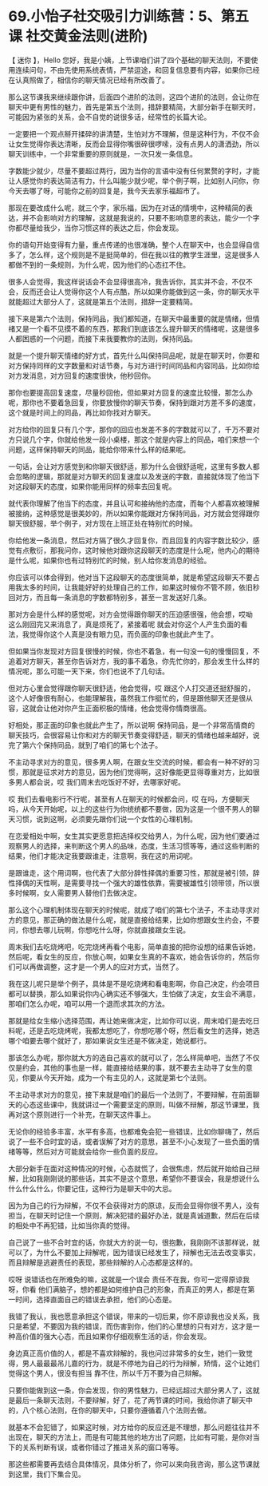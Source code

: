 # 69.小怡子社交吸引力训练营：5、第五课 社交黄金法则(进阶)

【 迷你 】，Hello 您好，我是小姨，上节课咱们讲了四个基础的聊天法则，不要使用连续问句，不由先使用系统表情，严禁逗途，和回复信息要有内容，如果你已经在认真照做了，相信你的聊天情况已经有所改善了。

那么这节课我来继续跟你讲，后面四个进阶的法则，这四个进阶的法则，会让你在聊天中更有男性的魅力，首先是第五个法则，措辞要精简，大部分新手在聊天时，可能因为紧张的关系，会不自觉的说很多话，经常性的长篇大论。

一定要把一个观点掰开揉碎的讲清楚，生怕对方不理解，但是这种行为，不仅不会让女生觉得你表达清晰，反而会显得你嘴很碎很啰嗦，没有点男人的潇洒劲，所以聊天训练中，一个非常重要的原则就是，一次只发一条信息。

字数能少就少，尽量不要超过两行，因为当你的言语中没有任何累赘的字时，才能让人感觉你的表达简洁有力，什么叫能少就少呢，举个例子啊，比如别人问你，你今天去哪了呀，可能你之前的回复是，我今天去家乐福超市了。

那现在要改成什么呢，就三个字，家乐福，因为在对话的情境中，这种精简的表达，并不会影响对方的理解，这就是我说的，只要不影响意思的表达，能少一个字你都尽量给我少，当你习惯这样的表达之后，你会发现。

你的语句开始变得有力量，重点传递的也很准确，整个人在聊天中，也会显得自信多了，怎么样，这个规则是不是挺简单的，但在我以往的教学生涯里，这是很多人都做不到的一条规则，为什么呢，因为他们的心态扛不住。

很多人会觉得，我这样说话会不会显得很高冷，我告诉你，其实并不会，不仅不会，反而还会让人觉得你这个人有点酷，所以如果你能做到这一条，你的聊天水平就能超过大部分人了，这就是第五个法则，措辞一定要精简。

接下来是第六个法则，保持同品，我们都知道，在聊天中最重要的就是情绪，但情绪又是一个看不见摸不着的东西，那我们到底该怎么提升聊天的情绪呢，这是很多人都困惑的一个问题，而接下来我要教你的法则，保持同品。

就是一个提升聊天情绪的好方式，首先什么叫保持同品呢，就是在聊天时，你要和对方保持同样的文字数量和对话节奏，与对方进行时间同品和内容同品，比如你给对方发消息，对方回复的速度很快，他秒回你。

那你也要提高回复速度，尽量秒回他，但如果对方回复的速度比较慢，那怎么办呢，那你也不要着急回复，你要放慢你的聊天节奏，保持到跟对方差不多的速度，这个就是时间上的同品，再比如你找对方聊天。

对方给你的回复只有几个字，那你的回应也发差不多的字数就可以了，千万不要对方只说几个字，你就给他发一段小桌楼，那这个就是内容上的同品，咱们来想一个问题，这样保持聊天的同品，能给你带来什么样的结果呢。

一句话，会让对方感觉到和你聊天很舒适，那为什么会很舒适呢，这里有多数人都会忽略的逻辑，那就是对方聊天的回复速度以及发送的字数，直接就体现了他当下对这段聊天的态度，如果你能用同样的频率去回复呢。

就代表你理解了他当下的态度，并且认可和接纳他的态度，而每个人都喜欢被理解被接纳，这种感觉是很美妙的，所以如果你能跟对方保持同品，对方就会觉得跟你聊天很舒服，举个例子，对方现在上班正处在特别忙的时候。

你给他发一条消息，然后对方隔了很久才回复你，而且回复的内容字数比较少，感觉有点敷衍，那我问你，这时候他对跟你这段聊天的态度是什么呢，他内心的期待是什么呢，如果你也有过特别忙的时候，别人给你发消息的经验。

你应该可以体会得到，他对当下这段聊天的态度很简单，就是希望这段聊天不要占用我太多的时间，让我能好好的处理自己的工作，如果这时候你不管不顾，依旧秒回对方，而且每一条消息的字数都特别多，甚至一言发送好几条。

那对方会是什么样的感觉呢，对方会觉得跟你聊天的压迫感很强，他会想，哎呦 这么刚回完又来消息了，真是烦死了，紧接着呢 就会对你这个人产生负面的看法，我觉得你这个人真是没有眼力见，而负面的印象也就此产生了。

但如果当你发现对方回复很慢的时候，你也不着急，有一句没一句的慢慢回复，不追着对方聊天，甚至你告诉对方，我的事不着急，你先忙你的，那会发生什么样的情况呢，那么可能一天下来，你们也说不了几句话。

但对方心里会觉得跟你聊天很舒适，他会觉得，哎 跟这个人打交道还挺舒服的，这个人好像很有耐心，也能理解我，虽然我工作挺忙的，但是跟他聊天还是很从容，这就会让他对你产生正面积极的情绪，他会觉得你情商很高。

好相处，那正面的印象也就此产生了，所以说啊 保持同品，是一个非常高情商的聊天技巧，会很容易让你和对方的聊天节奏变得舒适，聊天的情绪也越来越好，说完了第六个保持同品，就到了咱们的第七个法子。

不主动寻求对方的意见，很多男人啊，在跟女生交流的时候，都会有一种不好的习惯，那就是征求对方的意见，因为他们觉得啊，这好像能更显得尊重对方，比如很多男人都会说，哎 我们周末去吃饭好不好，去哪家好呢。

哎 我们去看电影行不行呢，甚至有人在聊天的时候都会问，哎 在吗，方便聊天吗，从今天开始呢，以上的这些行为你统统都不要做，因为这是一个很不男人的聊天习惯，说到这啊，必须要先跟你们说一个女性的心理机制。

在恋爱相处中啊，女生其实更愿意把选择权交给男人，为什么呢，因为他们要通过观察男人的选择，来判断这个男人的品味，态度，生活习惯等等，通过这些判断的结果，他们才能决定我要跟谁走，注意啊，我在这的用词呢。

是跟谁走，这个用词啊，也代表了大部分辞性择偶的重要习性，那就是被引领，辞性择偶的天性啊，是需要寻找一个强大的雄性依靠，需要被雄性引领带领，所以很多时候啊，女人需要男人替他们去做决定。

那么这个心理机制体现在聊天的时候呢，就成了咱们的第七个法子，不主动寻求对方的意见，那正确的做法是什么呢，就是直接给结果，比如你想跟女生约会，不要问，你想去哪儿玩啊，你想吃什么呀，你就直接跟女生说。

周末我们去吃烧烤吧，吃完烧烤再看个电影，简单直接的把你设想的结果告诉她，然后呢，看女生的反应，你放心啊，如果女生真的不喜欢，她会告诉你的，然后你们可以再做调整，这才是一个男人的应对方式，当然了。

我在这儿呢只是举个例子，具体是不是吃烧烤和看电影啊，你自己决定，约会项目都可以替换，那么如果说你内心确实还不够强大，生怕做了决定，女生会不满意，那咱们怎么办呢，咱可以用一个退而求其次的方法。

那就是给女生缩小选择范围，再让她来做决定，比如你可以说，周末咱们是去吃日料呢，还是去吃烧烤呢，我都太想吃了，你想吃哪个呀，然后看女生的选择，她选哪个咱要去哪个就好了，那如果说女生还是不做决定，她说都行。

那该怎么办呢，那你就大方的选自己喜欢的就可以了，怎么样简单吧，当然了不仅仅是约会，其他的事也是一样，能直接给结果的事，就不要去主动寻了女生的意见，你要从今天开始，成为一个有主见的人，这就是第七个法则。

不主动寻求对方的意见，接下来就是咱们的最后一个法则了，不要辩解，在前面聊天的心态这些课中，我就讲过一个需要坚定的原则，叫做不辩解，那这节课里，我再对这个原则进行一个补充，在聊天这件事上。

无论你的经验多丰富，水平有多高，也都难免会犯一些错误，比如你聊嗨了，然后说了一些不合时宜的话，或者误解了对方的意思，甚至不小心发现了一些负面的情绪等等，然后对方可能就会给你一些负面的反应。

大部分新手在面对这种情况的时候，心态就慌了，会很焦虑，然后就开始给自己辩解，比如我刚刚说的那些话，其实不是这个意思，希望你不要误会，我是想说什么什么什么什么，你要记住，这种行为是聊天中的大忌。

因为为自己的行为辩解，不仅不会获得对方的原谅，反而会显得你很不男人，没有担当，在聊天时记住一个原则，解决犯错的最好办法，就是真诚道歉，然后在后续的相处中不再犯错，比如当你真的觉得。

自己说了一些不合时宜的话，你就大方的说一句，很抱歉，我刚刚不该那样说，就可以了，为什么不要加上辩解呢，因为错误已经发生了，辩解也无法去改变事实，而且辩解是逃避责任的表现，那些辩解的人心态都是这样的。

哎呀 说错话也在所难免的嘛，这就是一个误会 责任不在我，你可一定得原谅我呀，你看 他们满脑子，想的都是如何维护自己的形象，而真正的男人，都是在第一时间，选择直面自己的错误去承担，他们的心态是。

我错了我认，我也愿意承担这个错误，带来的一切后果，你不原谅我也没关系，我只是希望，不要因为我的错误，而伤害到你，他们的心里想的只有对方，这才是一种高价值的强大心态，而且如果你仔细观察生活的话，你会发现。

身边真正高价值的人，都是不喜欢辩解的，我也问过非常多的女生，她们一致觉得，男人最最最吊儿嘉的行为，就是不停地为自己的行为辩解，矫情，这个让她们觉得这个男人，很没有担当 靠不住，所以千万不要为自己辩解。

只要你能做到这一条，你会发现，你的男性魅力，已经远超过大部分男人了，这就是最后一条聊天法则，不要辩解，好了，花了两节课的时间，我给你讲了聊天中的，八个核心法则，在你的聊天中，只要你遵循着八个法则去做。

就基本不会犯错了，如果这时候，对方给你的反应还是不理想，那么问题往往并不出现在，聊天的方法上，而是有可能其他的地方出了问题，比如有可能，是你对当下的关系判断有误，或者你错过了推进关系的窗口等等。

那这些都需要再去结合具体情况，具体分析了，你可以来向我咨询，那么这节课就到这里，我们下集合见。